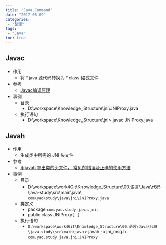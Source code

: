 ```yaml
---
title: "Java.Command"
date: "2017-08-09"
categories:
 - "整理"
tags:
 - "Java"
toc: true
---
```


## Javac
- 作用
    + 将 *.java 源代码转换为 *.class 格式文件
- 参考
   + [Javac编译原理](http://www.cnblogs.com/java-zhao/p/5194064.html)
- 事例
    + 目录
        * D:\workspace\Knowledge_Structure\jni\JNIProxy.java
    + 执行语句
        * D:\workspace\Knowledge_Structure\jni> javac JNIProxy.java

## Javah
- 作用
    + 生成类中所需的 JNI 头文件
- 参考
    + [用javah 导出类的头文件， 常见的错误及正确的使用方法](http://blog.csdn.net/hejinjing_tom_com/article/details/8125648)
- 事例
    + 目录
        * D:\workspace\work4Git\Knowledge_Structure\00.语言\Java\代码\java-study\src\main\java\ `com\yao\study\java\jni\JNIProxy.java`
    + 类定义
        * package `com.yao.study.java.jni`;
        * public class JNIProxy{...}
    + 执行语句
        * `D:\workspace\work4Git\Knowledge_Structure\00.语言\Java\代码\java-study\src\main\java`> javah -o jni_msg.h `com.yao.study.java.jni.JNIProxy`
